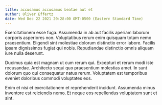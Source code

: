```yaml
---
title: accusamus accusamus beatae aut et
author: Oliver Effertz
date: Wed Dec 22 2021 20:28:00 GMT-0500 (Eastern Standard Time)
---
```

Exercitationem esse fuga. Assumenda in ab aut facilis aperiam laborum corporis asperiores non. Voluptatibus rerum enim quisquam totam nemo praesentium. Eligendi sint molestiae dolorum distinctio error labore. Facilis ipsam dignissimos fugiat qui nobis. Repudiandae distinctio omnis aliquam iure nulla deserunt.

 Ducimus quia est magnam ut cum rerum qui. Excepturi et rerum modi iste recusandae. Architecto sequi quo praesentium molestias amet. In sunt dolorum quo qui consequatur natus rerum. Voluptatem est temporibus eveniet doloribus commodi voluptates eos.

 Enim et nisi et exercitationem et reprehenderit incidunt. Assumenda minus inventore est reiciendis nemo. Et neque eos repellendus voluptatem sunt et sint.
